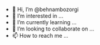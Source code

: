- 👋 Hi, I’m @behnambozorgi
- 👀 I’m interested in ...
- 🌱 I’m currently learning ...
- 💞️ I’m looking to collaborate on ...
- 📫 How to reach me ...

<!---
behnambozorgi/behnambozorgi is a ✨ special ✨ repository because its `README.md` (this file) appears on your GitHub profile.
You can click the Preview link to take a look at your changes.
--->
